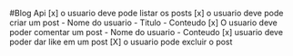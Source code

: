 #Blog Api
[x] o usuario deve pode listar os posts
[x] o usuario deve pode criar um post
    - Nome do usuario
    - Titulo
    - Conteudo
[x] O usuario deve poder comentar um post
    - Nome do usuario
    - Conteudo
[x] usuario deve poder dar like em um post
[X] o usuario pode excluir o post